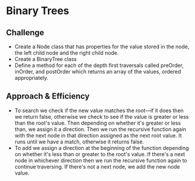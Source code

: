 # Binary Trees

## Challenge
* Create a Node class that has properties for the value stored in the node, the left child node and the right child node.
* Create a BinaryTree class
* Define a method for each of the depth first traversals called preOrder, inOrder, and postOrder which returns an array of the values, ordered appropriately.

## Approach & Efficiency
* To search we check if the new value matches the root—if it does then we return false, otherwise we check to see if the value is greater or less than the root's value. Then depending on whether it's greater or less than, we assign it a direction. Then we run the recursive function again with the next node in that direction assigned as the next root value. It runs until we have a match, otherwise it returns false.
* To add we assign a direction at the beginning of the function depending on whether it's less than or greater to the root's value. If there's a next node in whichever direction then we run the recursive function again to continue traversing. If there's not a next node, we add the new node value.
